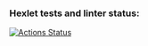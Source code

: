 ### Hexlet tests and linter status:
[![Actions Status](https://github.com/leeobsession/python-project-50/workflows/hexlet-check/badge.svg)](https://github.com/leeobsession/python-project-50/actions)
